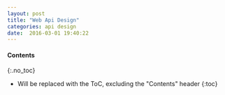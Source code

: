 ```yaml
---
layout: post
title: "Web Api Design"
categories: api design
date:  2016-03-01 19:40:22
---
```


#### Contents
{:.no_toc}
* Will be replaced with the ToC, excluding the "Contents" header
{:toc}

